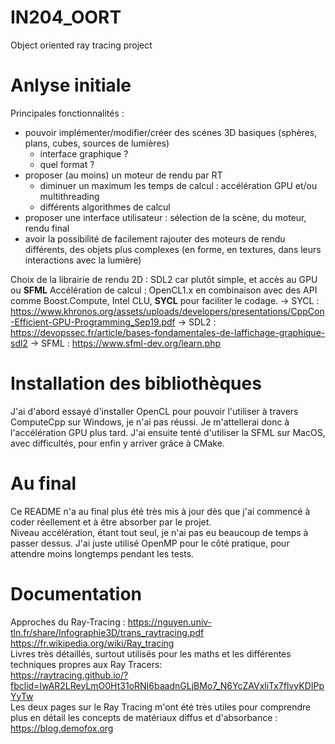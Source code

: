 # IN204_OORT
Object oriented ray tracing project


# Anlyse initiale
Principales fonctionnalités :
  - pouvoir implémenter/modifier/créer des scénes 3D basiques (sphères, plans, cubes, sources de lumières)
    * interface graphique ?
    * quel format ?
  - proposer (au moins) un moteur de rendu par RT
    * diminuer un maximum les temps de calcul : accélération GPU et/ou multithreading
    * différents algorithmes de calcul
  - proposer une interface utilisateur : sélection de la scène, du moteur, rendu final
  - avoir la possibilité de facilement rajouter des moteurs de rendu différents, des objets plus complexes (en forme, en textures, dans leurs interactions avec la lumière)

Choix de la librairie de rendu 2D : SDL2 car plutôt simple, et accès au GPU ou **SFML**
Accélération de calcul : OpenCL1.x en combinaison avec des API comme Boost.Compute, Intel CLU, **SYCL** pour faciliter le codage.
  -> SYCL : https://www.khronos.org/assets/uploads/developers/presentations/CppCon-Efficient-GPU-Programming_Sep19.pdf
  -> SDL2 : https://devopssec.fr/article/bases-fondamentales-de-laffichage-graphique-sdl2
  -> SFML : https://www.sfml-dev.org/learn.php

# Installation des bibliothèques
J'ai d'abord essayé d'installer OpenCL pour pouvoir l'utiliser à travers ComputeCpp sur Windows, je n'ai pas réussi. 
Je m'attellerai donc à l'accélération GPU plus tard. 
J'ai ensuite tenté d'utiliser la SFML sur MacOS, avec difficultés, pour enfin y arriver grâce à CMake.  

# Au final
Ce README n'a au final plus été très mis à jour dès que j'ai commencé à coder réellement et à être absorber par le projet.  
Niveau accélération, étant tout seul, je n'ai pas eu beaucoup de temps à passer dessus. J'ai juste utilisé OpenMP pour le côté pratique, pour attendre moins longtemps pendant les tests.  

# Documentation
Approches du Ray-Tracing :
https://nguyen.univ-tln.fr/share/Infographie3D/trans_raytracing.pdf  
https://fr.wikipedia.org/wiki/Ray_tracing  
Livres très détaillés, surtout utilisés pour les maths et les différentes techniques propres aux Ray Tracers:  
https://raytracing.github.io/?fbclid=IwAR2LReyLmO0Ht31oRNI6baadnGLjBMo7_N6YcZAVxliTx7flvyKDIPpYyTw  
Les deux pages sur le Ray Tracing m'ont été très utiles pour comprendre plus en détail les concepts de matériaux diffus et d'absorbance :  
https://blog.demofox.org  
